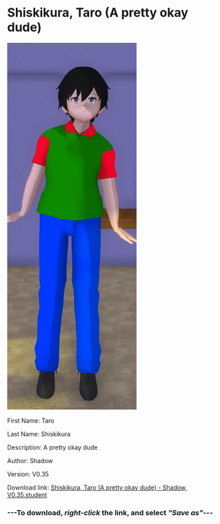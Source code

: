 # Shiskikura, Taro (A pretty okay dude)

<img src = "https://raw.githubusercontent.com/Arbiter1223/Daigaku-Gurashi-Custom-Students/master/Students/Files/Shiskikura%2C%20Taro%20(A%20pretty%20okay%20dude).png">

First Name: Taro

Last Name: Shiskikura

Description: A pretty okay dude

Author: Shadow

Version: V0.35

Download link: <a href="https://raw.githubusercontent.com/Arbiter1223/Daigaku-Gurashi-Custom-Students/master/Students/Files/Shiskikura%2C%20Taro%20(A%20pretty%20okay%20dude)%20-%20Shadow%2C%20V0.35.student">Shiskikura, Taro (A pretty okay dude) - Shadow, V0.35.student</a>

### ---**To download, _right-click_ the link, and select _"Save as"_**---
